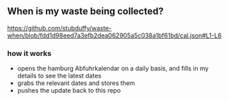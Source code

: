 ## When is my waste being collected?
  https://github.com/stubduffy/waste-when/blob/fdd1d98eed7a3efb2dea062905a5c038a1bf61bd/cal.json#L1-L6
  
  ### how it works
  - opens the hamburg Abfuhrkalendar on a daily basis, and fills in my details to see the latest dates
  - grabs the relevant dates and stores them
  - pushes the update back to this repo
  
